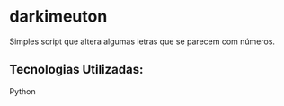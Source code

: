 # darkimeuton
Simples script que altera algumas letras que se parecem com números.

## Tecnologias Utilizadas:
Python
